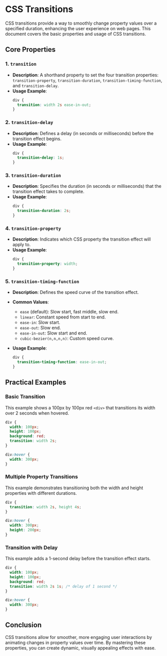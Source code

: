 # CSS Transitions

CSS transitions provide a way to smoothly change property values over a specified duration, enhancing the user experience on web pages. This document covers the basic properties and usage of CSS transitions.

## Core Properties

### 1. `transition`
- **Description**: A shorthand property to set the four transition properties: `transition-property`, `transition-duration`, `transition-timing-function`, and `transition-delay`.
- **Usage Example**:
  ```css
  div {
    transition: width 2s ease-in-out;
  }
  ```

### 2. `transition-delay`
- **Description**: Defines a delay (in seconds or milliseconds) before the transition effect begins.
- **Usage Example**:
  ```css
  div {
    transition-delay: 1s;
  }
  ```

### 3. `transition-duration`
- **Description**: Specifies the duration (in seconds or milliseconds) that the transition effect takes to complete.
- **Usage Example**:
  ```css
  div {
    transition-duration: 2s;
  }
  ```

### 4. `transition-property`
- **Description**: Indicates which CSS property the transition effect will apply to.
- **Usage Example**:
  ```css
  div {
    transition-property: width;
  }
  ```

### 5. `transition-timing-function`
- **Description**: Defines the speed curve of the transition effect.
- **Common Values**:
  - `ease` (default): Slow start, fast middle, slow end.
  - `linear`: Constant speed from start to end.
  - `ease-in`: Slow start.
  - `ease-out`: Slow end.
  - `ease-in-out`: Slow start and end.
  - `cubic-bezier(n,n,n,n)`: Custom speed curve.

- **Usage Example**:
  ```css
  div {
    transition-timing-function: ease-in-out;
  }
  ```

## Practical Examples

### Basic Transition
This example shows a 100px by 100px red `<div>` that transitions its width over 2 seconds when hovered.
```css
div {
  width: 100px;
  height: 100px;
  background: red;
  transition: width 2s;
}

div:hover {
  width: 300px;
}
```

### Multiple Property Transitions
This example demonstrates transitioning both the width and height properties with different durations.
```css
div {
  transition: width 2s, height 4s;
}

div:hover {
  width: 300px;
  height: 200px;
}
```

### Transition with Delay
This example adds a 1-second delay before the transition effect starts.
```css
div {
  width: 100px;
  height: 100px;
  background: red;
  transition: width 2s 1s; /* delay of 1 second */
}

div:hover {
  width: 300px;
}
```
## Conclusion
CSS transitions allow for smoother, more engaging user interactions by animating changes in property values over time. By mastering these properties, you can create dynamic, visually appealing effects with ease.
